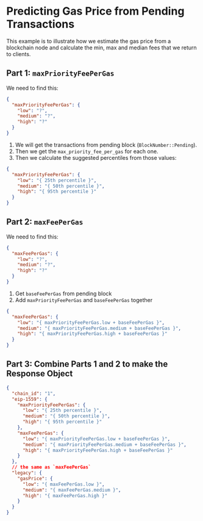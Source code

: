 # Predicting Gas Price from Pending Transactions

This example is to illustrate how we estimate the gas price from a blockchain node and calculate the min, max and median fees that we return to clients.

## Part 1: `maxPriorityFeePerGas`

We need to find this:

```json
{
  "maxPriorityFeePerGas": {
    "low": "?",
    "medium": "?",
    "high": "?"
  }
}
```

1. We will get the transactions from pending block (`BlockNumber::Pending`).
2. Then we get the `max_priority_fee_per_gas` for each one.
3. Then we calculate the suggested percentiles from those values:

```json
{
  "maxPriorityFeePerGas": {
    "low": "{ 25th percentile }",
    "medium": "{ 50th percentile }",
    "high": "{ 95th percentile }"
  }
}
```

## Part 2: `maxFeePerGas`

We need to find this:

```json
{
  "maxFeePerGas": {
    "low": "?",
    "medium": "?",
    "high": "?"
  }
}
```

1. Get `baseFeePerGas` from pending block
2. Add `maxPriorityFeePerGas` and `baseFeePerGas` together

```json
{
  "maxFeePerGas": {
    "low": "{ maxPriorityFeePerGas.low + baseFeePerGas }",
    "medium": "{ maxPriorityFeePerGas.medium + baseFeePerGas }",
    "high": "{ maxPriorityFeePerGas.high + baseFeePerGas }"
  }
}
```

## Part 3: Combine Parts 1 and 2 to make the Response Object

```json
{
  "chain_id": "1",
  "eip-1559": {
    "maxPriorityFeePerGas": {
      "low": "{ 25th percentile }",
      "medium": "{ 50th percentile }",
      "high": "{ 95th percentile }"
    },
    "maxFeePerGas": {
      "low": "{ maxPriorityFeePerGas.low + baseFeePerGas }",
      "medium": "{ maxPriorityFeePerGas.medium + baseFeePerGas }",
      "high": "{ maxPriorityFeePerGas.high + baseFeePerGas }"
    }
  },
  // the same as `maxFeePerGas`
  "legacy": {
    "gasPrice": {
      "low": "{ maxFeePerGas.low }",
      "medium": "{ maxFeePerGas.medium }",
      "high": "{ maxFeePerGas.high }"
    }
  }
}
```

